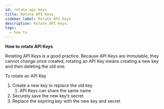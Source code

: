 ```yaml
---
id: rotate-api-keys
title: Rotate API Keys
sidebar_label: Rotate API Keys
description: Rotate API Keys.
tags:
  - how to
---
```


**How to rotate API Keys**

Rotating API Keys is a good practice. Because API Keys are immutable, they cannot change once created, rotating an API Key means creating a new key and then deleting the old one.

To rotate an API Key

1. Create a new key to replace the old key
   1. API Keys can share the same name
2. Securely save the new key’s secret
3. Replace the expiring key with the new key and secret
